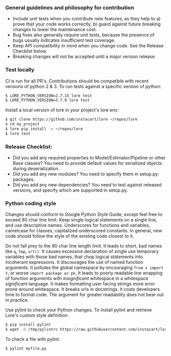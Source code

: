 ### General guidelines and philosophy for contribution
* Include unit tests when you contribute new features, as they help to a) prove that your code works correctly, b) guard against future breaking changes to lower the maintenance cost.
* Bug fixes also generally require unit tests, because the presence of bugs usually indicates insufficient test coverage.
* Keep API compatibility in mind when you change code. See the Release Checklist below.
* Breaking changes will not be accepted until a major version release.

### Test locally
CI is run for all PR's. Contributions should be compatible with recent versions of python 2 & 3. To run tests against a specific version of python:

```bash
$ LORE_PYTHON_VERSION=2.7.15 lore test
$ LORE_PYTHON_VERSION=3.7.0 lore test
```

Install a local version of lore in your project's lore env:

```bash
$ git clone https://github.com/instacart/lore ~/repos/lore
$ cd my_project
$ lore pip install -e ~/repos/lore
$ lore test
```

### Release Checklist:
* Did you add any required properties to Model/Estimator/Pipeline or other Base classes? You need to provide default values for serialized objects during deserialization.
* Did you add any new modules? You need to specify them in setup.py: packages.
* Did you add any new dependencies? You need to test against released versions, and specify which are supported in setup.py.

### Python coding style
Changes should conform to Google Python Style Guide, except feel free to exceed 80 char line limit.
Keep single logical statements on a single line, and use descriptive names. Underscores for functions and variables, camelcase for classes, capitalized underscored constants. In general, new code should follow the style of the existing code closest to it.

Do not fall prey to the 80 char line length limit. It leads to short, bad names like `q`, `tmp`, `xrt()`. It causes excessive declaration of single use temporary variables with those bad names, that chop logical statements into incoherant expressions. It discourages the use of named function arguments. It pollutes the global namespace by encouraging `from x import Y`, or worse `import package as pk`. It leads to poorly readable line wrapping of function arguments with _insignificant_ whitespace in a whitespace _significant_ language. It makes formatting user facing strings more error prone around whitespace. It breaks urls in docstrings. It costs developers time to format code. The argument for greater readability does not bear out in practice.

Use pylint to check your Python changes. To install pylint and retrieve Lore's custom style definition:
```bash
$ pip install pylint
$ wget -O /tmp/pylintrc https://raw.githubusercontent.com/instacart/lore/master/pylintrc
```
To check a file with pylint:
```bash
$ pylint myfile.py
```
